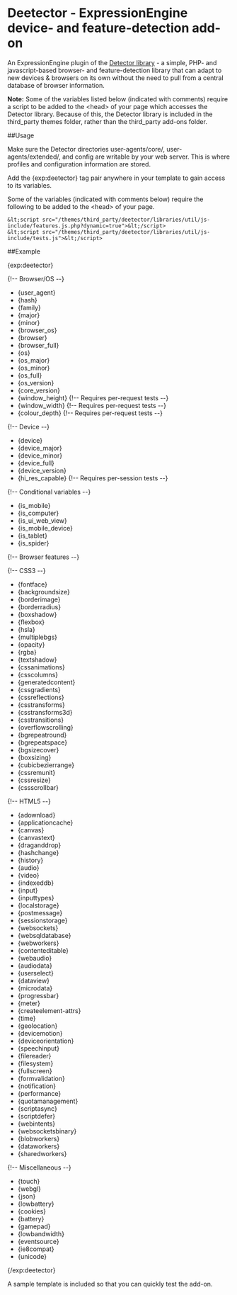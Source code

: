 # Deetector - ExpressionEngine device- and feature-detection add-on

An ExpressionEngine plugin of the [Detector library](http://detector.dmolsen.com/) - a simple, PHP- and javascript-based browser- and feature-detection library that can adapt to new devices & browsers on its own without the need to pull from a central database of browser information.

**Note:** Some of the variables listed below (indicated with comments) require a script to be added to the &lt;head> of your page which accesses the Detector library. Because of this, the Detector library is included in the third_party themes folder, rather than the third_party add-ons folder.

##Usage

Make sure the Detector directories user-agents/core/, user-agents/extended/, and config are writable by your web server. This is where profiles and configuration information are stored.

Add the {exp:deetector} tag pair anywhere in your template to gain access to its variables.

Some of the variables (indicated with comments below) require the following to be added to the &lt;head> of your page.

	&lt;script src="/themes/third_party/deetector/libraries/util/js-include/features.js.php?dynamic=true">&lt;/script>
	&lt;script src="/themes/third_party/deetector/libraries/util/js-include/tests.js">&lt;/script>

##Example

{exp:deetector}

{!--  Browser/OS  --}

* {user_agent}
* {hash}
* {family}
* {major}
* {minor}
* {browser_os}
* {browser}
* {browser_full}
* {os}
* {os_major}
* {os_minor}
* {os_full}
* {os_version}
* {core_version}
* {window_height} {!-- Requires per-request tests --}
* {window_width}  {!-- Requires per-request tests --}
* {colour_depth}  {!-- Requires per-request tests --}

{!--  Device  --}

* {device}
* {device_major}
* {device_minor}
* {device_full}
* {device_version}
* {hi_res_capable} {!-- Requires per-session tests --}

{!-- Conditional variables --}

* {is_mobile}
* {is_computer}
* {is_ui_web_view}
* {is_mobile_device}
* {is_tablet}
* {is_spider}

{!--  Browser features  --}

{!-- CSS3 --}

* {fontface}
* {backgroundsize}
* {borderimage}
* {borderradius}
* {boxshadow}
* {flexbox}
* {hsla}
* {multiplebgs}
* {opacity}
* {rgba}
* {textshadow}
* {cssanimations}
* {csscolumns}
* {generatedcontent}
* {cssgradients}
* {cssreflections}
* {csstransforms}
* {csstransforms3d}
* {csstransitions}
* {overflowscrolling}
* {bgrepeatround}
* {bgrepeatspace}
* {bgsizecover}
* {boxsizing}
* {cubicbezierrange}
* {cssremunit}
* {cssresize}
* {cssscrollbar}

{!-- HTML5 --}

* {adownload}
* {applicationcache}
* {canvas}
* {canvastext}
* {draganddrop}
* {hashchange}
* {history}
* {audio}
* {video}
* {indexeddb}
* {input}
* {inputtypes}
* {localstorage}
* {postmessage}
* {sessionstorage}
* {websockets}
* {websqldatabase}
* {webworkers}
* {contenteditable}
* {webaudio}
* {audiodata}
* {userselect}
* {dataview}
* {microdata}
* {progressbar}
* {meter}
* {createelement-attrs}
* {time}
* {geolocation}
* {devicemotion}
* {deviceorientation}
* {speechinput}
* {filereader}
* {filesystem}
* {fullscreen}
* {formvalidation}
* {notification}
* {performance}
* {quotamanagement}
* {scriptasync}
* {scriptdefer}
* {webintents}
* {websocketsbinary}
* {blobworkers}
* {dataworkers}
* {sharedworkers}

{!-- Miscellaneous --}

* {touch}
* {webgl}
* {json}
* {lowbattery}
* {cookies}
* {battery}
* {gamepad}
* {lowbandwidth}
* {eventsource}
* {ie8compat}
* {unicode}

{/exp:deetector}

A sample template is included so that you can quickly test the add-on.